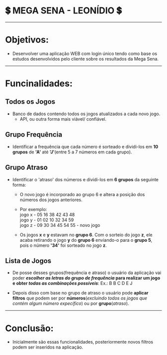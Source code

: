 # 💲 MEGA SENA - LEONÍDIO 💲

---

# Objetivos:

- Desenvolver uma aplicação WEB com login único tendo como base os estudos desenvolvidos pelo cliente sobre os resultados da Mega Sena.

---

# Funcinalidades:

## Todos os Jogos

- Banco de dados contendo todos os jogos atualizados a cada novo jogo.
  - API, ou outra forma mais viável/ confiável.

## Grupo Frequência

- Identificar a frequência que cada número é sorteado e dividi-los em **10 grupos** de **'A'** até **'J'**(entre 5 a 7 números em cada grupo).

## Grupo Atraso

- Identificar o 'atraso' dos números e dividi-los em **6 grupos** da seguinte forma:

  - O novo jogo é incorporado ao grupo 6 e altera a posição dos números dos jogos anteriores.

  - Por exemplo:<br>
    jogo x - 05 16 38 42 43 48 <br>
    jogo y - 01 02 10 32 34 59 <br>
    jogo z - 09 30 34 45 54 55 - novo jogo<br>

  - Os jogos **x** e **y** estavam no **grupo 6**. Com o sorteio do jogo **z**, ele acaba retirando o jogo **y** do **grupo 6** enviando-o para o **grupo 5**, pois o número **'34'** foi sorteado no jogo **z**.

## Lista de Jogos

- De posse desses grupos(frequência e atraso) o usuário da aplicação vai poder **_escolher as letras do grupo de frequência_ para realizar um jogo e obter _todas as combinações possíveis_**:
  Ex.: B B C D E J

- Depois disso com base no grupo de atraso o usuário pode **aplicar filtros** que podem ser por **números**(_excluindo todos os jogos que contém algum número expecífico_) ou por **grupo**(_atraso_).

---

# Conclusão:

- Inicialmente são essas funcionalidades, posteriormente novos filtros podem ser inseridos na aplicação.
